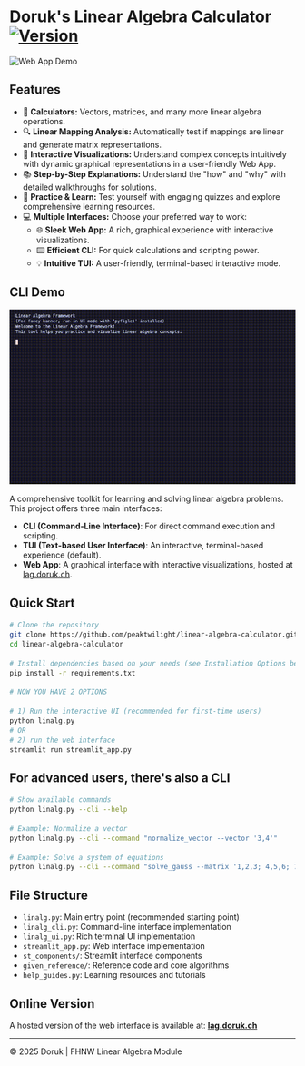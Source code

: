 # Doruk's Linear Algebra Calculator [![Version](https://img.shields.io/badge/version-1.7.0-blue.svg)](https://github.com/peaktwilight/linear-algebra-calculator/releases/tag/v1.7.0)
![Web App Demo](public/linear-algebra-calculator.gif)

## Features

-   🔢 **Calculators:** Vectors, matrices, and many more linear algebra operations.
-   🔍 **Linear Mapping Analysis:** Automatically test if mappings are linear and generate matrix representations.
-   🎨 **Interactive Visualizations:** Understand complex concepts intuitively with dynamic graphical representations in a user-friendly Web App.
-   📚 **Step-by-Step Explanations:** Understand the "how" and "why" with detailed walkthroughs for solutions.
-   🧠 **Practice & Learn:** Test yourself with engaging quizzes and explore comprehensive learning resources.
-   💻 **Multiple Interfaces:** Choose your preferred way to work:
    -   🌐 **Sleek Web App:** A rich, graphical experience with interactive visualizations.
    -   ⌨️ **Efficient CLI:** For quick calculations and scripting power.
    -   💡 **Intuitive TUI:** A user-friendly, terminal-based interactive mode.

## CLI Demo
![CLI Demo](public/Doruks_Algebra_Calculator_CLI.gif)

A comprehensive toolkit for learning and solving linear algebra problems. This project offers three main interfaces:
-   **CLI (Command-Line Interface)**: For direct command execution and scripting.
-   **TUI (Text-based User Interface)**: An interactive, terminal-based experience (default).
-   **Web App**: A graphical interface with interactive visualizations, hosted at [lag.doruk.ch](https://lag.doruk.ch).

## Quick Start

```bash
# Clone the repository
git clone https://github.com/peaktwilight/linear-algebra-calculator.git
cd linear-algebra-calculator

# Install dependencies based on your needs (see Installation Options below)
pip install -r requirements.txt

# NOW YOU HAVE 2 OPTIONS

# 1) Run the interactive UI (recommended for first-time users)
python linalg.py
# OR
# 2) run the web interface
streamlit run streamlit_app.py
```

## For advanced users, there's also a CLI
```bash
# Show available commands
python linalg.py --cli --help

# Example: Normalize a vector
python linalg.py --cli --command "normalize_vector --vector '3,4'"

# Example: Solve a system of equations
python linalg.py --cli --command "solve_gauss --matrix '1,2,3; 4,5,6; 7,8,9'"
```

## File Structure

-   `linalg.py`: Main entry point (recommended starting point)
-   `linalg_cli.py`: Command-line interface implementation
-   `linalg_ui.py`: Rich terminal UI implementation
-   `streamlit_app.py`: Web interface implementation
-   `st_components/`: Streamlit interface components
-   `given_reference/`: Reference code and core algorithms
-   `help_guides.py`: Learning resources and tutorials

## Online Version

A hosted version of the web interface is available at:
**[lag.doruk.ch](https://lag.doruk.ch)**

---

© 2025 Doruk | FHNW Linear Algebra Module